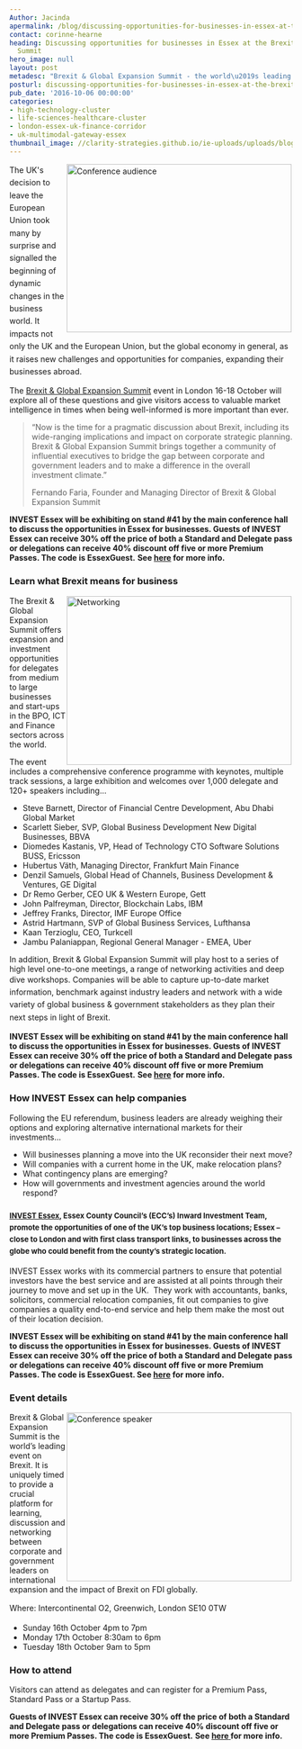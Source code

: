 ```yaml
---
Author: Jacinda
apermalink: /blog/discussing-opportunities-for-businesses-in-essex-at-the-brexit-global-expansion-summit
contact: corinne-hearne
heading: Discussing opportunities for businesses in Essex at the Brexit & Global Expansion
  Summit
hero_image: null
layout: post
metadesc: "Brexit & Global Expansion Summit - the world\u2019s leading event on Brexit"
posturl: discussing-opportunities-for-businesses-in-essex-at-the-brexit-global-expansion-summit
pub_date: '2016-10-06 00:00:00'
categories:
- high-technology-cluster
- life-sciences-healthcare-cluster
- london-essex-uk-finance-corridor
- uk-multimodal-gateway-essex
thumbnail_image: //clarity-strategies.github.io/ie-uploads/uploads/blog/Conference_Audiencewideshot_IBC20151_mini.jpg
---
```


<p><span style='line-height: 1.6;'><img alt='Conference audience' src='//clarity-strategies.github.io/ie-uploads/uploads/about/Conference_Audiencewideshot_IBC20151_700.jpg' style='width: 400px; margin-left: 2px; margin-right: 2px; float: right; height: 299px;'/>The UK's decision to leave the European Union took many by surprise and signalled the beginning of dynamic changes in the business world. It impacts not only the UK and the European Union, but the global economy in general, as it raises new challenges and opportunities for companies, expanding their businesses abroad.</span></p><p>The <a href='http://www.gxpsummit.com/' target='_blank'>Brexit &amp; Global Expansion Summit</a> event in London 16-18 October will explore all of these questions and give visitors access to valuable market intelligence in times when being well-informed is more important than ever.</p><blockquote><p>“Now is the time for a pragmatic discussion about Brexit, including its wide-ranging implications and impact on corporate strategic planning. Brexit &amp; Global Expansion Summit brings together a community of influential executives to bridge the gap between corporate and government leaders and to make a difference in the overall investment climate.” </p><p>Fernando Faria, Founder and Managing Director of Brexit &amp; Global Expansion Summit</p></blockquote><p><strong>INVEST Essex will be exhibiting on stand #41 by the main conference hall to discuss the opportunities in Essex for businesses. Guests of INVEST Essex can receive 30% off the price of both a Standard and Delegate pass or delegations can receive 40% discount off five or more Premium Passes. The code is EssexGuest.</strong> <strong>See <a href='http://gxpsummit.com/register' target='_blank'>here</a> for more info.</strong></p><h3>Learn what Brexit means for business</h3><p><img alt='Networking' src='//clarity-strategies.github.io/ie-uploads/uploads/about/Bestfact-JL-Carli-Conference-La-Defense-3112_original_400.jpg' style='width: 400px; height: 300px; margin-left: 2px; margin-right: 2px; float: right;'/>The Brexit &amp; Global Expansion Summit offers expansion and investment opportunities for delegates from medium to large businesses and start-ups in the BPO, ICT and Finance sectors across the world.</p><p>The event includes a comprehensive conference programme with keynotes, multiple track sessions, a large exhibition and welcomes over 1,000 delegate and 120+ speakers including...</p><ul><li>Steve Barnett, Director of Financial Centre Development, Abu Dhabi Global Market</li><li>Scarlett Sieber, SVP, Global Business Development New Digital Businesses, BBVA</li><li>Diomedes Kastanis, VP, Head of Technology CTO Software Solutions BUSS, Ericsson</li><li>Hubertus Väth, Managing Director, Frankfurt Main Finance</li><li>Denzil Samuels, Global Head of Channels, Business Development &amp; Ventures, GE Digital</li><li>Dr Remo Gerber, CEO UK &amp; Western Europe, Gett</li><li>John Palfreyman, Director, Blockchain Labs, IBM</li><li>Jeffrey Franks, Director, IMF Europe Office</li><li>Astrid Hartmann, SVP of Global Business Services, Lufthansa</li><li>Kaan Terzioglu, CEO, Turkcell</li><li>Jambu Palaniappan, Regional General Manager - EMEA, Uber</li></ul><p>In addition, Brexit &amp; Global Expansion Summit will play host to a series of high level one-to-one meetings, a range of networking activities and deep dive workshops. <span style='line-height: 1.6;'>Companies will be able to capture up-to-date market information, benchmark against industry leaders and network with a wide variety of global business &amp; government stakeholders as they plan their next steps in light of Brexit.</span></p><p><strong>INVEST Essex will be exhibiting on stand #41 by the main conference hall to discuss the opportunities in Essex for businesses. Guests of INVEST Essex can receive 30% off the price of both a Standard and Delegate pass or delegations can receive 40% discount off five or more Premium Passes. The code is EssexGuest.</strong> <strong>See <a href='http://gxpsummit.com/register' target='_blank'>here</a> for more info.</strong></p><h3>How INVEST Essex can help companies</h3><p>Following the EU referendum, business leaders are already weighing their options and exploring alternative international markets for their investments...</p><ul><li>Will businesses planning a move into the UK reconsider their next move?</li><li>Will companies with a current home in the UK, make relocation plans?</li><li>What contingency plans are emerging?</li><li>How will governments and investment agencies around the world respond?</li></ul><h3><a href='../index.html' style='font-size: 13px; line-height: 1.6;' target='_blank'>INVEST Essex</a><span style='font-size: 13px; line-height: 1.6;'>, Essex County Council’s (ECC’s) Inward Investment Team, promote the opportunities of one of the UK’s top business locations; Essex – close to London and with first class transport links, to businesses across the globe who could benefit from the county’s strategic location.</span></h3><p>INVEST Essex works with its commercial partners to ensure that potential investors have the best service and are assisted at all points through their journey to move and set up in the UK.  They work with accountants, banks, solicitors, commercial relocation companies, fit out companies to give companies a quality end-to-end service and help them make the most out of their location decision.</p><p><strong>INVEST Essex will be exhibiting on stand #41 by the main conference hall to discuss the opportunities in Essex for businesses. Guests of INVEST Essex can receive 30% off the price of both a Standard and Delegate pass or delegations can receive 40% discount off five or more Premium Passes. The code is EssexGuest. See <a href='http://gxpsummit.com/register' target='_blank'>here</a> for more info.</strong></p><h3>Event details</h3><p><img alt='Conference speaker' src='//clarity-strategies.github.io/ie-uploads/uploads/about/Conference_speaker_400.jpg' style='line-height: 20.8px; width: 400px; height: 300px; margin-left: 2px; margin-right: 2px; float: right;'/></p><p>Brexit &amp; Global Expansion Summit is the world’s leading event on Brexit. It is uniquely timed to provide a crucial platform for learning, discussion and networking between corporate and government leaders on international expansion and the impact of Brexit on FDI globally.</p><p><span style='line-height: 1.6;'>Where: </span><span style='line-height: 1.6;'>Intercontinental O2, Greenwich, London SE10 0TW</span></p><ul><li>Sunday 16th October 4pm to 7pm</li><li>Monday 17th October 8:30am to 6pm</li><li>Tuesday 18th October 9am to 5pm</li></ul><h3>How to attend</h3><p>Visitors can attend as delegates and can register for a Premium Pass, Standard Pass or a Startup Pass.</p><p><strong>Guests of INVEST Essex can receive 30% off the price of both a Standard and Delegate pass or delegations can receive 40% discount off five or more Premium Passes. The code is EssexGuest.</strong> <strong>See <a href='http://gxpsummit.com/register'>here</a><a href='http://gxpsummit.com/register' target='_blank'> </a>for more info.</strong></p>